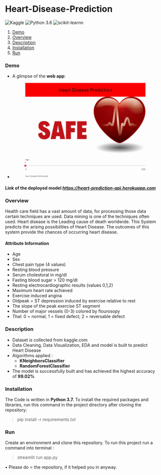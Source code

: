 # Heart-Disease-Prediction
![Kaggle](https://img.shields.io/badge/Dataset-Kaggle-blue.svg) ![Python 3.6](https://img.shields.io/badge/Python-3.6-brightgreen.svg) ![scikit-learnn](https://img.shields.io/badge/Library-Scikit_Learn-orange.svg)
1. [ Demo ](#demo)
2. [ Overview ](#overview)
3. [Description](#description)
4. [ Installation](#install)
4. [ Run ](#run)

<a name="demo"></a>
### Demo

* A glimpse of the __web app__:

- ![GIF](demo.gif)
#### Link of the deployed model _https://heart-prediction-api.herokuapp.com_

<a name="overview"></a>
### Overview
Health care field has a vast amount of data, for processing those data certain techniques are used.
Data mining is one of the techniques often used. Heart disease is the Leading cause of death worldwide.
This System predicts the arising possibilities of Heart Disease.
The outcomes of this system provide the chances of occurring heart disease.

#### Attribute Information
- Age
- Sex
- Chest pain type (4 values)
- Resting blood pressure
- Serum cholestoral in mg/dl
- Fasting blood sugar > 120 mg/dl
- Resting electrocardiographic results (values 0,1,2)
- Maximum heart rate achieved
- Exercise induced angina
- Oldpeak = ST depression induced by exercise relative to rest
- The slope of the peak exercise ST segment
- Number of major vessels (0-3) colored by flourosopy
- Thal: 0 = normal; 1 = fixed defect; 2 = reversable defect

### Description
- Dataset is collected from kaggle.com 
- Data Cleaning, Data Visualization, EDA and model is built to predict Heart Disease
- Algorithms applied :
  * __KNeighborsClassifier__
  * __RandomForestClassifier__
- The model is successfully built and has achieved the highest accuracy of __99.02%__

### Installation
The Code is written in __Python 3.7.__ To install the required packages and libraries, run this command in the project directory after cloning the repository:

> pip install -r requirements.txt

<a name="run" > </a>
### Run

Create an environment and clone this repository. To run this project run a command into terminal :

> streamlit run app.py

• Please do ⭐ the repository, if it helped you in anyway.
